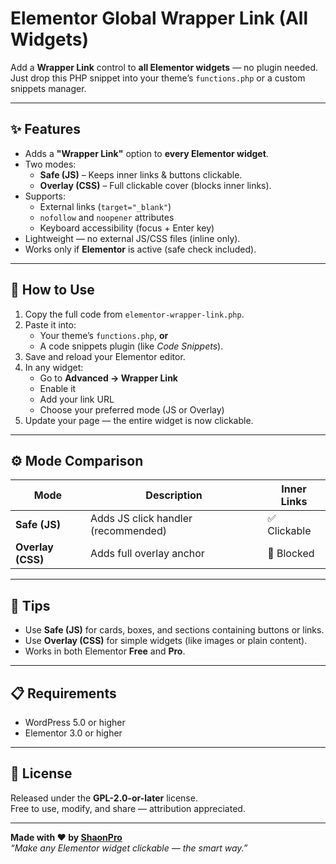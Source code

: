 # Elementor Global Wrapper Link (All Widgets)

Add a **Wrapper Link** control to **all Elementor widgets** — no plugin needed.  
Just drop this PHP snippet into your theme’s `functions.php` or a custom snippets manager.

---

## ✨ Features

- Adds a **"Wrapper Link"** option to **every Elementor widget**.
- Two modes:
  - **Safe (JS)** – Keeps inner links & buttons clickable.
  - **Overlay (CSS)** – Full clickable cover (blocks inner links).
- Supports:
  - External links (`target="_blank"`)
  - `nofollow` and `noopener` attributes
  - Keyboard accessibility (focus + Enter key)
- Lightweight — no external JS/CSS files (inline only).
- Works only if **Elementor** is active (safe check included).

---

## 🧩 How to Use

1. Copy the full code from `elementor-wrapper-link.php`.
2. Paste it into:
   - Your theme’s `functions.php`, **or**
   - A code snippets plugin (like *Code Snippets*).
3. Save and reload your Elementor editor.
4. In any widget:
   - Go to **Advanced → Wrapper Link**
   - Enable it
   - Add your link URL
   - Choose your preferred mode (JS or Overlay)
5. Update your page — the entire widget is now clickable.

---

## ⚙️ Mode Comparison

| Mode | Description | Inner Links |
|------|--------------|--------------|
| **Safe (JS)** | Adds JS click handler (recommended) | ✅ Clickable |
| **Overlay (CSS)** | Adds full overlay anchor | 🚫 Blocked |

---

## 🧠 Tips

- Use **Safe (JS)** for cards, boxes, and sections containing buttons or links.  
- Use **Overlay (CSS)** for simple widgets (like images or plain content).  
- Works in both Elementor **Free** and **Pro**.

---

## 📋 Requirements

- WordPress 5.0 or higher  
- Elementor 3.0 or higher

---

## 🧾 License

Released under the **GPL-2.0-or-later** license.  
Free to use, modify, and share — attribution appreciated.

---

**Made with ❤️ by [ShaonPro](https://github.com/ShaonPro)**  
*“Make any Elementor widget clickable — the smart way.”*
